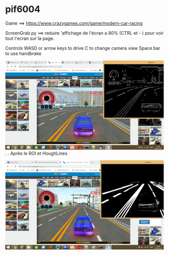 # pif6004

Game  ==>  https://www.crazygames.com/game/modern-car-racing  

ScreenGrab.py  ==>  reduire 'affichage de l'écran a 80% (CTRL et - ) pour voir tout l'ecran sur la page.

Controls
WASD or arrow keys to drive
C to change camera view
Space bar to use handbrake


![](image/Screen%20Shot%2005-03-19%20at%2011.54%20AM.PNG)
.
.
Après le ROI et HoughLines

![](image/Screen%20Shot%2005-03-19%20at%2001.49%20PM.PNG)
